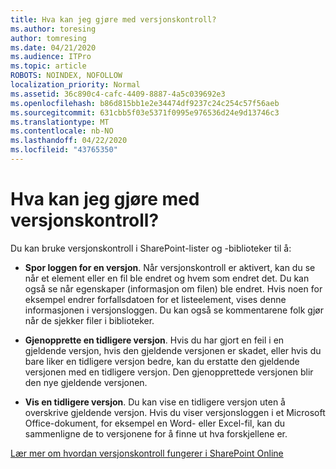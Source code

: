 ```yaml
---
title: Hva kan jeg gjøre med versjonskontroll?
ms.author: toresing
author: tomresing
ms.date: 04/21/2020
ms.audience: ITPro
ms.topic: article
ROBOTS: NOINDEX, NOFOLLOW
localization_priority: Normal
ms.assetid: 36c890c4-cafc-4409-8887-4a5c039692e3
ms.openlocfilehash: b86d815bb1e2e34474df9237c24c254c57f56aeb
ms.sourcegitcommit: 631cbb5f03e5371f0995e976536d24e9d13746c3
ms.translationtype: MT
ms.contentlocale: nb-NO
ms.lasthandoff: 04/22/2020
ms.locfileid: "43765350"
---
```

# <a name="what-can-i-do-with-versioning"></a>Hva kan jeg gjøre med versjonskontroll?

Du kan bruke versjonskontroll i SharePoint-lister og -biblioteker til å:
  
- **Spor loggen for en versjon**. Når versjonskontroll er aktivert, kan du se når et element eller en fil ble endret og hvem som endret det. Du kan også se når egenskaper (informasjon om filen) ble endret. Hvis noen for eksempel endrer forfallsdatoen for et listeelement, vises denne informasjonen i versjonsloggen. Du kan også se kommentarene folk gjør når de sjekker filer i biblioteker. 
    
- **Gjenopprette en tidligere versjon**. Hvis du har gjort en feil i en gjeldende versjon, hvis den gjeldende versjonen er skadet, eller hvis du bare liker en tidligere versjon bedre, kan du erstatte den gjeldende versjonen med en tidligere versjon. Den gjenopprettede versjonen blir den nye gjeldende versjonen. 
    
- **Vis en tidligere versjon**. Du kan vise en tidligere versjon uten å overskrive gjeldende versjon. Hvis du viser versjonsloggen i et Microsoft Office-dokument, for eksempel en Word- eller Excel-fil, kan du sammenligne de to versjonene for å finne ut hva forskjellene er. 
    
[Lær mer om hvordan versjonskontroll fungerer i SharePoint Online](https://go.microsoft.com/fwlink/?linkid=875710)
  

